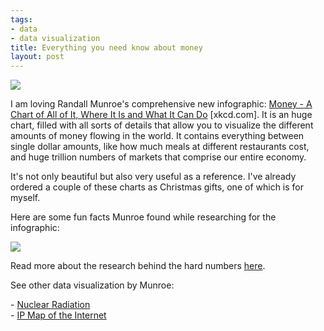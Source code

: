 ```yaml
--- 
tags: 
- data
- data visualization
title: Everything you need know about money
layout: post
---
```

![](http://media.tumblr.com/tumblr_lv7bwi25IX1r3oiuq.png)

I am loving Randall Munroe's comprehensive new infographic: [Money - A Chart
of All of It, Where It Is and What It Can Do](http://xkcd.com/980/)
[xkcd.com]. It is an huge chart, filled with all sorts of details that allow
you to visualize the different amounts of money flowing in the world. It
contains everything between single dollar amounts, like how much meals at
different restaurants cost, and huge trillion numbers of markets that comprise
our entire economy.

It's not only beautiful but also very useful as a reference. I've already
ordered a couple of these charts as Christmas gifts, one of which is for
myself.

Here are some fun facts Munroe found while researching for the infographic:

![](http://media.tumblr.com/tumblr_lv7c0gRCeF1r3oiuq.png)

Read more about the research behind the hard numbers
[here](http://xkcd.com/980/sources/).

See other data visualization by Munroe:

- [Nuclear Radiation](http://infosthetics.com/archives/2011/04/visualizing_doses_of_nuclear_radiation_and_their_impact.html)  
- [IP Map of the Internet](http://infosthetics.com/archives/2006/12/ip_map_of_the_internet.html)

